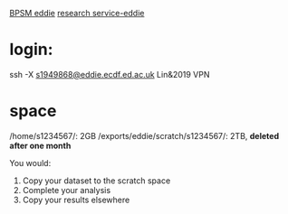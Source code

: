 [BPSM eddie](http://129.215.170.35/07_Using_Eddie.html)
[research service-eddie](https://www.wiki.ed.ac.uk/display/ResearchServices/Anaconda)

# login:
ssh -X s1949868@eddie.ecdf.ed.ac.uk
Lin&2019
VPN
# space
/home/s1234567/: 2GB
/exports/eddie/scratch/s1234567/: 2TB, **deleted after one month**

You would:
1.  Copy your dataset to the scratch space
2.  Complete your analysis
3.  Copy your results elsewhere
<!--stackedit_data:
eyJoaXN0b3J5IjpbNTU1MzEzMjExLDMwMzEyNjg3NiwtMTM3NT
M3MTIzNCwtNTM3NzM5MTQ1LC0xMzI3Njg4MjgyLDcwMjAwMTIz
MCwzNjk1NjAwNTBdfQ==
-->